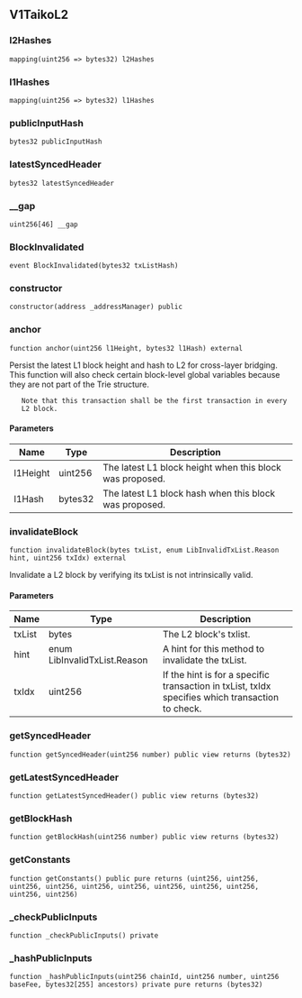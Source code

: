 ## V1TaikoL2

### l2Hashes

```solidity
mapping(uint256 => bytes32) l2Hashes
```

### l1Hashes

```solidity
mapping(uint256 => bytes32) l1Hashes
```

### publicInputHash

```solidity
bytes32 publicInputHash
```

### latestSyncedHeader

```solidity
bytes32 latestSyncedHeader
```

### \_\_gap

```solidity
uint256[46] __gap
```

### BlockInvalidated

```solidity
event BlockInvalidated(bytes32 txListHash)
```

### constructor

```solidity
constructor(address _addressManager) public
```

### anchor

```solidity
function anchor(uint256 l1Height, bytes32 l1Hash) external
```

Persist the latest L1 block height and hash to L2 for cross-layer
bridging. This function will also check certain block-level global
variables because they are not part of the Trie structure.

       Note that this transaction shall be the first transaction in every
       L2 block.

#### Parameters

| Name     | Type    | Description                                              |
| -------- | ------- | -------------------------------------------------------- |
| l1Height | uint256 | The latest L1 block height when this block was proposed. |
| l1Hash   | bytes32 | The latest L1 block hash when this block was proposed.   |

### invalidateBlock

```solidity
function invalidateBlock(bytes txList, enum LibInvalidTxList.Reason hint, uint256 txIdx) external
```

Invalidate a L2 block by verifying its txList is not intrinsically valid.

#### Parameters

| Name   | Type                         | Description                                                                                      |
| ------ | ---------------------------- | ------------------------------------------------------------------------------------------------ |
| txList | bytes                        | The L2 block's txlist.                                                                           |
| hint   | enum LibInvalidTxList.Reason | A hint for this method to invalidate the txList.                                                 |
| txIdx  | uint256                      | If the hint is for a specific transaction in txList, txIdx specifies which transaction to check. |

### getSyncedHeader

```solidity
function getSyncedHeader(uint256 number) public view returns (bytes32)
```

### getLatestSyncedHeader

```solidity
function getLatestSyncedHeader() public view returns (bytes32)
```

### getBlockHash

```solidity
function getBlockHash(uint256 number) public view returns (bytes32)
```

### getConstants

```solidity
function getConstants() public pure returns (uint256, uint256, uint256, uint256, uint256, uint256, uint256, uint256, uint256, uint256, uint256)
```

### \_checkPublicInputs

```solidity
function _checkPublicInputs() private
```

### \_hashPublicInputs

```solidity
function _hashPublicInputs(uint256 chainId, uint256 number, uint256 baseFee, bytes32[255] ancestors) private pure returns (bytes32)
```
